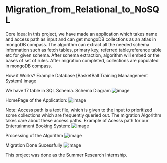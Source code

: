 # Migration_from_Relational_to_NoSQL
Core Idea:
In this project, we have made an application which takes name and access path as input and can get mongoDB collections as an atlas in mongoDB compass. The algorithm can extract all the needed schema information such as fetch tables, primary key, referred table,reference table etc for given schema. After schema extraction, algorithm will embed or the bases of set of rules. After migration completed, collections are populated in mongoDB compass.

How it Works?
Example Database [BasketBall Training Manangement System]
image

We have 17 table in SQL Schema.
Schema Diagram
![image](https://user-images.githubusercontent.com/58646076/180844328-276d62cb-4892-4ba2-ad73-f27023bf9d3c.png)

HomePage of the Application:
![image](https://user-images.githubusercontent.com/58646076/180844473-22f60a3c-25f7-4b28-aaba-1ea12c8c6e19.png)

Note: Access path is a text file, which is given to the input to prioritized some collections which are frequently queried out. The migration Algorithm takes care about these access paths.
Example of Acesss path for our Entertainment Booking System:
![image](https://user-images.githubusercontent.com/58646076/180844684-d7273795-0860-4b5d-b3d6-ea23583db115.png)

Processing of the Algorithm
![image](https://user-images.githubusercontent.com/58646076/180844817-f21e5f7c-ff70-4e15-8902-4cfc6f6be6fc.png)

Migration Done Sucessfully
![image](https://user-images.githubusercontent.com/58646076/180844885-d83e7c6c-7016-4945-8e00-ef6fda587c89.png)

This project was done as the Summer Research Internship.
